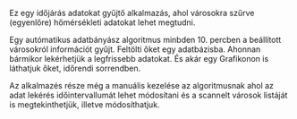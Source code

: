 Ez egy időjárás adatokat gyűjtő alkalmazás, ahol városokra szűrve (egyenlőre) hőmérsékleti adatokat
lehet megtudni.

Egy autómatikus adatbányász algoritmus minbden 10. percben a beállított városokról információt gyűjt.
Feltölti őket egy adatbázisba. Ahonnan bármikor lekérhetjük a legfrissebb adatokat. És akár egy 
Grafikonon is láthatjuk őket, időrendi sorrendben.

Az alkalmazés része még a manuális kezelése az algoritmusnak ahol az adat lekérés időintervallumát
lehet módosítani és a scannelt városok listáját is megtekinthetjük, illetve módosíthatjuk.
